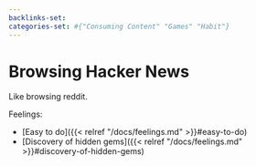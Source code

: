 ```yaml
---
backlinks-set: 
categories-set: #{"Consuming Content" "Games" "Habit"}
---
```

# Browsing Hacker News

Like browsing reddit.

Feelings: 

  - [Easy to do]({{< relref "/docs/feelings.md" >}}#easy-to-do)
  - [Discovery of hidden gems]({{< relref "/docs/feelings.md" >}}#discovery-of-hidden-gems)